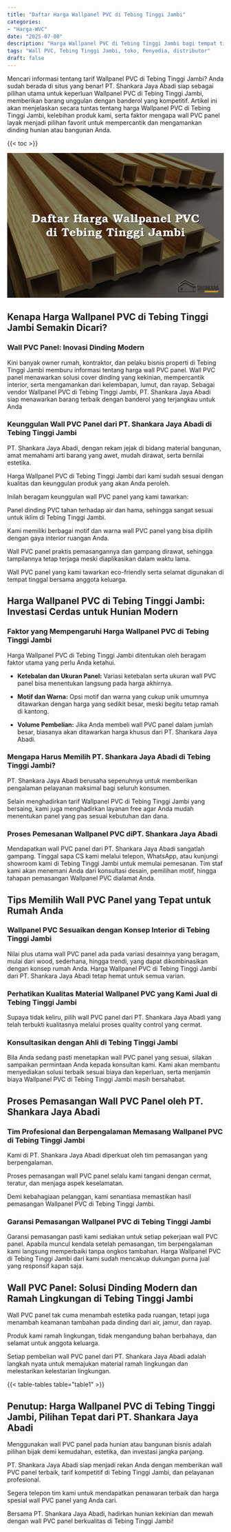 ```yaml
---
title: "Daftar Harga Wallpanel PVC di Tebing Tinggi Jambi"
categories: 
- "Harga-WVC"
date: "2025-07-08"
description: "Harga Wallpanel PVC di Tebing Tinggi Jambi bagi tempat tinggal, office, dan ritel. Panel unggulan, beragam motif, pilihan warna elegan, beserta layanan penempatan dikerjakan oleh tim profesional dan jaminan resmi!|Layanan penjualan Wallpanel PVC di Tebing Tinggi Jambi bagi keperluan hunian, perkantoran, maupun ritel, dengan panel unggulan dan pemasangan oleh teknisi profesional serta jaminan resmi.|Pilihan Wallpanel PVC di Tebing Tinggi Jambi yang terbukti bagi rumah, perkantoran, serta gerai, bersama panel unggulan dan instalasi oleh tim berpengalaman serta kepastian resmi.|Penyediaan Wallpanel PVC di Tebing Tinggi Jambi bagi rumah, perkantoran, serta toko, dengan material unggulan dan instalasi dikerjakan oleh teknisi profesional, lengkap dengan kepastian resmi.}"
tags: "Wall PVC, Tebing Tinggi Jambi, toko, Penyedia, distributor"
draft: false
---
```


Mencari informasi tentang tarif Wallpanel PVC di Tebing Tinggi Jambi? Anda sudah berada di situs yang benar! PT. Shankara Jaya Abadi siap sebagai pilihan utama untuk keperluan Wallpanel PVC di Tebing Tinggi Jambi, memberikan barang unggulan dengan banderol yang kompetitif. Artikel ini akan menjelaskan secara tuntas tentang harga Wallpanel PVC di Tebing Tinggi Jambi, kelebihan produk kami, serta faktor mengapa wall PVC panel layak menjadi pilihan favorit untuk mempercantik dan mengamankan dinding hunian atau bangunan Anda.

{{< toc >}}

![Daftar Harga Wallpanel PVC di Tebing Tinggi Jambi](/images/Harga-WVC/Daftar-Harga-Wallpanel-PVC-di-Tebing-Tinggi-Jambi.png)


## Kenapa Harga Wallpanel PVC di Tebing Tinggi Jambi Semakin Dicari?

### Wall PVC Panel: Inovasi Dinding Modern

Kini banyak owner rumah, kontraktor, dan pelaku bisnis properti di Tebing Tinggi Jambi memburu informasi tentang harga wall PVC panel. Wall PVC panel menawarkan solusi cover dinding yang kekinian, mempercantik interior, serta mengamankan dari kelembapan, lumut, dan rayap. Sebagai vendor Wallpanel PVC di Tebing Tinggi Jambi, PT. Shankara Jaya Abadi siap menawarkan barang terbaik dengan banderol yang terjangkau untuk Anda

### Keunggulan Wall PVC Panel dari PT. Shankara Jaya Abadi di Tebing Tinggi Jambi

PT. Shankara Jaya Abadi, dengan rekam jejak di bidang material bangunan, amat memahami arti barang yang awet, mudah dirawat, serta bernilai estetika.

Harga Wallpanel PVC di Tebing Tinggi Jambi dari kami sudah sesuai dengan kualitas dan keunggulan produk yang akan Anda peroleh.

Inilah beragam keunggulan wall PVC panel yang kami tawarkan:

Panel dinding PVC tahan terhadap air dan hama, sehingga sangat sesuai untuk iklim di Tebing Tinggi Jambi.

Kami memiliki berbagai motif dan warna wall PVC panel yang bisa dipilih dengan gaya interior ruangan Anda.

Wall PVC panel praktis pemasangannya dan gampang dirawat, sehingga tampilannya tetap terjaga meski diaplikasikan dalam waktu lama.

Wall PVC panel yang kami tawarkan eco-friendly serta selamat digunakan di tempat tinggal bersama anggota keluarga.

## Harga Wallpanel PVC di Tebing Tinggi Jambi: Investasi Cerdas untuk Hunian Modern

### Faktor yang Mempengaruhi Harga Wallpanel PVC di Tebing Tinggi Jambi

Harga Wallpanel PVC di Tebing Tinggi Jambi ditentukan oleh beragam faktor utama yang perlu Anda ketahui.

- **Ketebalan dan Ukuran Panel:** Variasi ketebalan serta ukuran wall PVC panel bisa menentukan langsung pada harga akhirnya.

- **Motif dan Warna:** Opsi motif dan warna yang cukup unik umumnya ditawarkan dengan harga yang sedikit besar, meski begitu tetap ramah di kantong.

- **Volume Pembelian:** Jika Anda membeli wall PVC panel dalam jumlah besar, biasanya akan ditawarkan harga khusus dari PT. Shankara Jaya Abadi.

### Mengapa Harus Memilih PT. Shankara Jaya Abadi di Tebing Tinggi Jambi?

PT. Shankara Jaya Abadi berusaha sepenuhnya untuk memberikan pengalaman pelayanan maksimal bagi seluruh konsumen.

Selain menghadirkan tarif Wallpanel PVC di Tebing Tinggi Jambi yang bersaing, kami juga menghadirkan layanan free agar Anda mudah menentukan panel yang pas sesuai kebutuhan dan dana.

### Proses Pemesanan Wallpanel PVC diPT. Shankara Jaya Abadi

Mendapatkan wall PVC panel dari PT. Shankara Jaya Abadi sangatlah gampang. Tinggal sapa CS kami melalui telepon, WhatsApp, atau kunjungi showroom kami di Tebing Tinggi Jambi untuk memulai pemesanan. Tim staf kami akan menemani Anda dari konsultasi desain, pemilihan motif, hingga tahapan pemasangan Wallpanel PVC dialamat Anda.

## Tips Memilih Wall PVC Panel yang Tepat untuk Rumah Anda

### Wallpanel PVC Sesuaikan dengan Konsep Interior di Tebing Tinggi Jambi

Nilai plus utama wall PVC panel ada pada variasi desainnya yang beragam, mulai dari wood, sederhana, hingga trendi, yang dapat dikombinasikan dengan konsep rumah Anda. Harga Wallpanel PVC di Tebing Tinggi Jambi dari PT. Shankara Jaya Abadi tetap hemat untuk semua varian.

### Perhatikan Kualitas Material Wallpanel PVC yang Kami Jual di Tebing Tinggi Jambi

Supaya tidak keliru, pilih wall PVC panel dari PT. Shankara Jaya Abadi yang telah terbukti kualitasnya melalui proses quality control yang cermat.

### Konsultasikan dengan Ahli di Tebing Tinggi Jambi

Bila Anda sedang pasti menetapkan wall PVC panel yang sesuai, silakan sampaikan permintaan Anda kepada konsultan kami. Kami akan membantu menyediakan solusi terbaik sesuai biaya dan keperluan, serta menjamin biaya Wallpanel PVC di Tebing Tinggi Jambi masih bersahabat.

## Proses Pemasangan Wall PVC Panel oleh PT. Shankara Jaya Abadi

### Tim Profesional dan Berpengalaman Memasang Wallpanel PVC di Tebing Tinggi Jambi

Kami di PT. Shankara Jaya Abadi diperkuat oleh tim pemasangan yang berpengalaman.

Proses pemasangan wall PVC panel selalu kami tangani dengan cermat, teratur, dan menjaga aspek keselamatan.

Demi kebahagiaan pelanggan, kami senantiasa memastikan hasil pemasangan Wallpanel PVC di Tebing Tinggi Jambi.

### Garansi Pemasangan Wallpanel PVC di Tebing Tinggi Jambi

Garansi pemasangan pasti kami sediakan untuk setiap pekerjaan wall PVC panel. Apabila muncul kendala setelah pemasangan, tim berpengalaman kami langsung memperbaiki tanpa ongkos tambahan. Harga Wallpanel PVC di Tebing Tinggi Jambi dari kami sudah mencakup dukungan purna jual yang responsif kapan saja.

## Wall PVC Panel: Solusi Dinding Modern dan Ramah Lingkungan di Tebing Tinggi Jambi

Wall PVC panel tak cuma menambah estetika pada ruangan, tetapi juga menambah keamanan tambahan pada dinding dari air, jamur, dan rayap.

Produk kami ramah lingkungan, tidak mengandung bahan berbahaya, dan selamat untuk anggota keluarga.

Setiap pembelian wall PVC panel dari PT. Shankara Jaya Abadi adalah langkah nyata untuk memajukan material ramah lingkungan dan melestarikan kelestarian lingkungan.

{{< table-tables table="table1" >}}

## Penutup: Harga Wallpanel PVC di Tebing Tinggi Jambi, Pilihan Tepat dari PT. Shankara Jaya Abadi

Menggunakan wall PVC panel pada hunian atau bangunan bisnis adalah pilihan bijak demi kemudahan, estetika, dan investasi jangka panjang.

PT. Shankara Jaya Abadi siap menjadi rekan Anda dengan memberikan wall PVC panel terbaik, tarif kompetitif di Tebing Tinggi Jambi, dan pelayanan profesional.

Segera telepon tim kami untuk mendapatkan penawaran terbaik dan harga spesial wall PVC panel yang Anda cari.

Bersama PT. Shankara Jaya Abadi, hadirkan hunian kekinian dan mewah dengan wall PVC panel berkualitas di Tebing Tinggi Jambi!